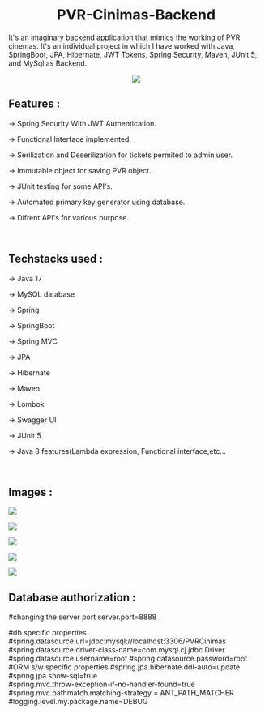<h1 align="center">PVR-Cinimas-Backend</h1>
<p>It's an imaginary backend application that mimics the working of PVR cinemas. It's an individual project in which I have worked with Java, SpringBoot, JPA, Hibernate, JWT Tokens, Spring Security, Maven, JUnit 5, and MySql as Backend.</p>
<p  align="center"><image src="https://media.tenor.com/UW05sKVRbDkAAAAC/minions.gif"/></p>
<h2>Features : </h2>
<p>-> Spring Security With JWT Authentication.</p>
<p>-> Functional Interface implemented.</p>
<p>-> Serilization and Deserilization for tickets permited to admin user.</p>
<p>-> Immutable object for saving PVR object.</p>
<p>-> JUnit testing for some API's.</p>
<p>-> Automated primary key generator using database.</p>
<p>-> Difrent API's for various purpose.</p>
</br>
<h2>Techstacks used : </h2>
<p>-> Java 17</p>
<p>-> MySQL database</p>
<p>-> Spring</p>
<p>-> SpringBoot</p>
<p>-> Spring MVC</p>
<p>-> JPA</p>
<p>-> Hibernate</p>
<p>-> Maven</p>
<p>-> Lombok</p>
<p>-> Swagger UI</p>
<p>-> JUnit 5</p>
<p>-> Java 8 features(Lambda expression, Functional interface,etc...</p>
</br>
<h2>Images : </h2>
<p><image src="https://i.imgur.com/etW1knT.png"/></p>
<p><image src="https://i.imgur.com/D2evnMr.png"/></p>
<p><image src="https://i.imgur.com/GCrHbgu.png"/></p>
<p><image src="https://i.imgur.com/bKyTYQc.png"/></p>
<p><image src="https://i.imgur.com/Oc7YCOY.png"/></p>

<h2>Database authorization : </h2>
<p>
#changing the server port
server.port=8888

#db specific properties
#spring.datasource.url=jdbc:mysql://localhost:3306/PVRCinimas
#spring.datasource.driver-class-name=com.mysql.cj.jdbc.Driver
#spring.datasource.username=root
#spring.datasource.password=root
</br>
#ORM s/w specific properties
#spring.jpa.hibernate.ddl-auto=update
#spring.jpa.show-sql=true
</br>
#spring.mvc.throw-exception-if-no-handler-found=true
#spring.mvc.pathmatch.matching-strategy = ANT_PATH_MATCHER
#logging.level.my.package.name=DEBUG</p>
